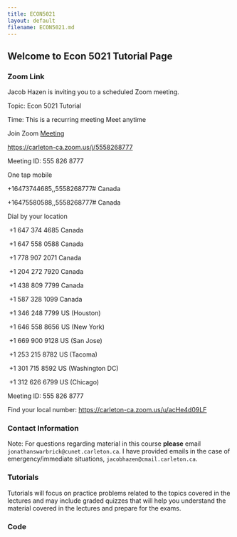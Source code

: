 ```yaml
---
title: ECON5021
layout: default
filename: ECON5021.md
--- 
```

## Welcome to Econ 5021 Tutorial Page

### Zoom Link
Jacob Hazen is inviting you to a scheduled Zoom meeting.



Topic: Econ 5021 Tutorial

Time: This is a recurring meeting Meet anytime



Join Zoom [Meeting](https://carleton-ca.zoom.us/j/5558268777)

https://carleton-ca.zoom.us/j/5558268777

Meeting ID: 555 826 8777

One tap mobile

+16473744685,,5558268777# Canada

+16475580588,,5558268777# Canada



Dial by your location

​        +1 647 374 4685 Canada

​        +1 647 558 0588 Canada

​        +1 778 907 2071 Canada

​        +1 204 272 7920 Canada

​        +1 438 809 7799 Canada

​        +1 587 328 1099 Canada

​        +1 346 248 7799 US (Houston)

​        +1 646 558 8656 US (New York)

​        +1 669 900 9128 US (San Jose)

​        +1 253 215 8782 US (Tacoma)

​        +1 301 715 8592 US (Washington DC)

​        +1 312 626 6799 US (Chicago)

Meeting ID: 555 826 8777

Find your local number: https://carleton-ca.zoom.us/u/acHe4d09LF


### Contact Information  
Note: For questions regarding material in this course **please** email `jonathanswarbrick@cunet.carleton.ca`. I have provided emails in the case of emergency/immediate situations, `jacobhazen@cmail.carleton.ca`.  




### Tutorials  
Tutorials will focus on practice problems related to the topics covered in the lectures and may include
graded quizzes that will help you understand the material covered in the lectures and prepare for the
exams.  


### Code


